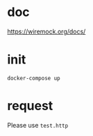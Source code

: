 # doc
https://wiremock.org/docs/

# init
```
docker-compose up
```

# request
Please use `test.http`
